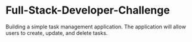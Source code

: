 # Full-Stack-Developer-Challenge
Building a simple task management application. The application will allow users to create, update, and delete tasks.
